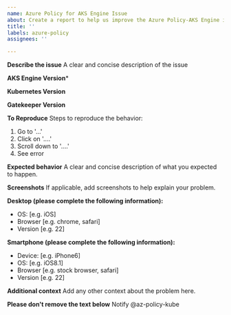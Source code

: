 ```yaml
---
name: Azure Policy for AKS Engine Issue
about: Create a report to help us improve the Azure Policy-AKS Engine integration
title: ''
labels: azure-policy
assignees: ''

---
```


**Describe the issue**
A clear and concise description of the issue

**AKS Engine Version***

**Kubernetes Version**

**Gatekeeper Version**

**To Reproduce**
Steps to reproduce the behavior:
1. Go to '...'
2. Click on '....'
3. Scroll down to '....'
4. See error

**Expected behavior**
A clear and concise description of what you expected to happen.

**Screenshots**
If applicable, add screenshots to help explain your problem.

**Desktop (please complete the following information):**
 - OS: [e.g. iOS]
 - Browser [e.g. chrome, safari]
 - Version [e.g. 22]

**Smartphone (please complete the following information):**
 - Device: [e.g. iPhone6]
 - OS: [e.g. iOS8.1]
 - Browser [e.g. stock browser, safari]
 - Version [e.g. 22]

**Additional context**
Add any other context about the problem here.

**Please don't remove the text below**
Notify @az-policy-kube
